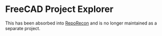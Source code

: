 # FreeCAD Project Explorer

This has been absorbed into [RepoRecon](https://github.com/devbisme/RepoRecon) and is no longer maintained as a separate project.
